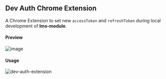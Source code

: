 ## Dev Auth Chrome Extension

A Chrome Extension to set new `accessToken` and `refreshToken` during local development of **lms-module**.  

#### Preview
![image](https://user-images.githubusercontent.com/25634165/115243163-5885a880-a142-11eb-8649-c61ecae6f28a.png)

#### Usage
![dev-auth-extension](https://user-images.githubusercontent.com/25634165/114313756-843bd980-9b17-11eb-9412-87ffbd5b0c50.gif)

